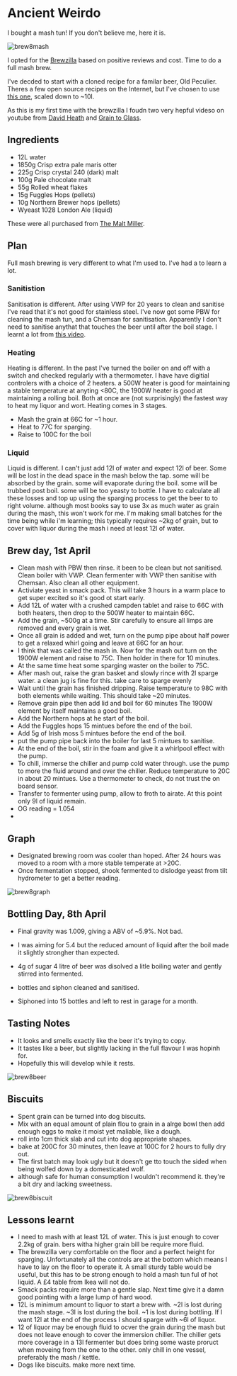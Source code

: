 # Ancient Weirdo

I bought a mash tun! If you don't believe me, here it is.

![brew8mash](images/brew8mash.jpg)

I opted for the [Brewzilla](https://brewkegtap.co.uk/products/brewzilla-robobrew-35l-gen3-1-1-bundle) based on positive reviews and cost. Time to do a full mash brew.

I've decded to start with a cloned recipe for a familar beer, Old Peculier. Theres a few open source recipes on the Internet, but I've chosen to use [this one](http://www.britishbrewer.com/2010/02/recipe-theakston-old-peculier-version-1/), scaled down to ~10l.

As this is my first time with the brewzilla I foudn two very hepful videso on youtube from [David Heath](https://www.youtube.com/watch?v=HxLJau-hBTs) and [Grain to Glass](https://www.youtube.com/watch?v=SN2Ze9B2iZ8).

## Ingredients

- 12L water
- 1850g Crisp extra pale maris otter
- 225g Crisp crystal 240 (dark) malt
- 100g Pale chocolate malt
- 55g Rolled wheat flakes
- 15g Fuggles Hops (pellets)
- 10g Northern Brewer hops (pellets)
- Wyeast 1028 London Ale (liquid)

These were all purchased from [The Malt Miller](https://www.themaltmiller.co.uk).

## Plan

Full mash brewing is very different to what I'm used to. I've had a to learn a lot.

### Sanitistion

Sanitisation is different. After using VWP for 20 years to clean and sanitise I've read that it's not good for stainless steel.  I've now got some PBW for cleaning the mash tun, and a Chemsan for sanitisation. Apparently I don't need to sanitise anythat that touches the beer until after the boil stage. I learnt a lot from [this video](https://www.youtube.com/watch?v=8p6CmLoj0eo).

### Heating

Heating is different. In the past I've turned the boiler on and off with a switch and checked regularly with a thermometer. I have have digitial controlers with a choice of 2 heaters. a 500W heater is good for maintaining a stable temperature at anyting <80C, the 1900W heater is good at maintaining a rolling boil. Both at once are (not surprisingly) the fastest way to heat my liquor and wort. Heating comes in 3 stages.

* Mash the grain at 66C for ~1 hour.
* Heat to 77C for sparging.
* Raise to 100C for the boil

### Liquid

Liquid is different. I can't just add 12l of water and expect 12l of beer. Some will be lost in the dead space in the mash below the tap. some will be absorbed by the grain. some will evaporate during the boil. some will be trubbed post boil. some will be too yeasty to bottle. I have to calculate all these losses and top up using the sparging process to get the beer to to right volume. although most books say to use 3x as much water as grain during the mash, this won't work for me. I'm making small batches for the time being while i'm learning; this typically requires ~2kg of grain, but to cover with liquor during the mash i need at least 12l of water.

## Brew day, 1st April

* Clean mash with PBW then rinse. it been to be clean but not sanitised. Clean boiler with VWP. Clean fermenter with VWP then sanitise with Chemsan. Also clean all other equipment.
* Activiate yeast in smack pack. This will take 3 hours in a warm place to get super excited so it's good ot start early.
* Add 12L of water with a crushed campden tablet and raise to 66C with both heaters, then drop to the 500W heater to maintain 66C.
* Add the grain, ~500g at a time. Stir carefully to ensure all limps are removed and every grain is wet.
* Once all grain is added and wet, turn on the pump pipe about half power to get a relaxed whirl going and leave at 66C for an hour.
* I think that was called the mash in. Now for the mash out turn on the 1900W element and raise to 75C. Then holder in there for 10 minutes.
* At the same time heat some sparging waster on the boiler to 75C.
* After mash out, raise the gran basket and slowly rince with 2l sparge water. a clean jug is fine for this. take care to sparge evenly
* Wait until the grain has finished dripping. Raise temperature to 98C with both elements while waiting. This should take ~20 minutes.
* Remove grain pipe then add lid and boil for 60 minutes The 1900W element by itself maintains a good boil.
* Add the Northern hops at he start of the boil.
* Add the Fuggles hops 15 mintues before the end of the boil.
* Add 5g of Irish moss 5 mintues before the end of the boil.
* put the pump pipe back into the boiler for last 5 mintues to sanitise. 
* At the end of the boil, stir in the foam and give it a whirlpool effect with the pump.
* To chill, immerse the chiller and pump cold water through. use the pump to more the fluid around and over the chiller. Reduce temperature to 20C in about 20 mintues. Use a thermometer to check, do not trust the on board sensor.
* Transfer to fermenter using pump, allow to froth to airate. At this point only 9l of liquid remain.
* OG reading = 1.054
* 

## Graph

* Designated brewing room was cooler than hoped. After 24 hours was moved to a room with a more stable temperate at >20C.
* Once fermentation stopped, shook fermented to dislodge yeast from tilt hydrometer to get a better reading.

![brew8graph](images/brew8graph.png)

## Bottling Day, 8th April

- Final gravity was 1.009, giving a ABV of ~5.9%. Not bad.

- I was aiming for 5.4 but the reduced amount of liquid after the boil made it slightly strongher than expected.

- 4g of sugar 4 litre of beer was disolved a litle boiling water and gently stirred into fermented.

- bottles and siphon cleaned and sanitised.

- Siphoned into 15 bottles and left to rest in garage for a month.

  

## Tasting Notes

* It looks and smells exactly like the beer it's trying to copy.
* It tastes like a beer, but slightly lacking in the full flavour I was hopinh for.
* Hopefully this will develop while it rests.

![brew8beer](images/brew8beer.jpg)

## Biscuits

* Spent grain can be turned into dog biscuits.
* Mix with an equal amount of plain flou to grain in a alrge bowl then add enough eggs to make it moist yet maliable, like a dough.
* roll into 1cm thick slab and cut into dog appropriate shapes.
* bake at 200C for 30 minutes, then leave at 100C for 2 hours to fully dry out.
* The first batch may look ugly but it doesn't ge tto touch the sided when being wolfed down by a domesticated wolf.
* although safe for human consumption I wouldn't recommend it. they're a bit dry and lacking sweetness.

![brew8biscuit](images/brew8biscuit.jpg)

## Lessons learnt

* I need to mash with at least 12L of water. This is just enough to cover 2.2kg of grain. bers witha higher grain bill be require more fluid.
* The brewzilla very comfortable on the floor and a perfect height for sparging. Unfortunately all the controls are at the bottom which means I have to lay on the floor to operate it. A small sturdy table would be useful, but this has to be strong enough to hold a mash tun ful of hot liquid. A £4 table from Ikea will not do.
* Smack packs require more than a gentle slap. Next time give it a damn good pointing with a large lump of hard wood.
* 12L is minimum amount to liquor to start a brew with. ~2l is lost during the mash stage. ~3l is lost during the boil. ~1 is lost during bottling. If I want 12l at the end of the process I should sparge with ~6l of liquor.
* 12 of liquor may be enough fluid to ocver the grain during the mash but does not leave enough to cover the immersion chiller. The chiller gets more coverage in a 13l fermenter but does bring some waste proruct when moveing from the one to the other. only chill in one vessel, preferably the mash / kettle.
* Dogs like biscuits. make more next time.
